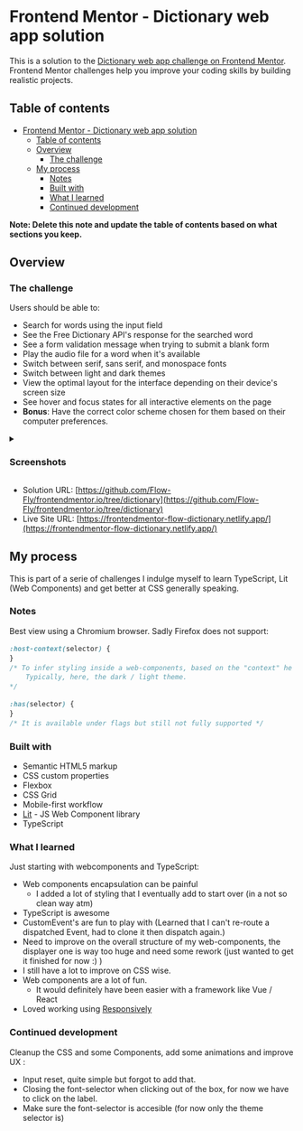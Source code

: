 # Frontend Mentor - Dictionary web app solution

This is a solution to the [Dictionary web app challenge on Frontend Mentor](https://www.frontendmentor.io/challenges/dictionary-web-app-h5wwnyuKFL). Frontend Mentor challenges help you improve your coding skills by building realistic projects.

## Table of contents

- [Frontend Mentor - Dictionary web app solution](#frontend-mentor---dictionary-web-app-solution)
  - [Table of contents](#table-of-contents)
  - [Overview](#overview)
    - [The challenge](#the-challenge)
  - [My process](#my-process)
    - [Notes](#notes)
    - [Built with](#built-with)
    - [What I learned](#what-i-learned)
    - [Continued development](#continued-development)

**Note: Delete this note and update the table of contents based on what sections you keep.**

## Overview

### The challenge

Users should be able to:

- Search for words using the input field
- See the Free Dictionary API's response for the searched word
- See a form validation message when trying to submit a blank form
- Play the audio file for a word when it's available
- Switch between serif, sans serif, and monospace fonts
- Switch between light and dark themes
- View the optimal layout for the interface depending on their device's screen size
- See hover and focus states for all interactive elements on the page
- **Bonus**: Have the correct color scheme chosen for them based on their computer preferences.

<details>
  <summary><h3>Screenshots</h3></summary>
  <img src="./public/images/dictionary.jpeg" alt="phone screenshot" />
  <img src="./public/images/dictionary-ipad.jpeg" alt="ipad screenshot" />
</details>

- Solution URL: [https://github.com/Flow-Fly/frontendmentor.io/tree/dictionary](https://github.com/Flow-Fly/frontendmentor.io/tree/dictionary)
- Live Site URL: [https://frontendmentor-flow-dictionary.netlify.app/](https://frontendmentor-flow-dictionary.netlify.app/)

## My process

This is part of a serie of challenges I indulge myself to learn TypeScript, Lit (Web Components) and get better at CSS generally speaking.

### Notes

Best view using a Chromium browser.
Sadly Firefox does not support:

```css
:host-context(selector) {
}
/* To infer styling inside a web-components, based on the "context" he is in
    Typically, here, the dark / light theme.
*/
```

```css
:has(selector) {
}
/* It is available under flags but still not fully supported */
```

### Built with

- Semantic HTML5 markup
- CSS custom properties
- Flexbox
- CSS Grid
- Mobile-first workflow
- [Lit](https://lit.dev/) - JS Web Component library
- TypeScript

### What I learned

Just starting with webcomponents and TypeScript:

- Web components encapsulation can be painful
  - I added a lot of styling that I eventually add to start over (in a not so clean way atm)
- TypeScript is awesome
- CustomEvent's are fun to play with (Learned that I can't re-route a dispatched Event, had to clone it then dispatch again.)
- Need to improve on the overall structure of my web-components, the displayer one is way too huge and need some rework (just wanted to get it finished for now :) )
- I still have a lot to improve on CSS wise.
- Web components are a lot of fun.
  - It would definitely have been easier with a framework like Vue / React
- Loved working using [Responsively](https://responsively.app/)

### Continued development

Cleanup the CSS and some Components, add some animations and improve UX :

- Input reset, quite simple but forgot to add that.
- Closing the font-selector when clicking out of the box, for now we have to click on the label.
- Make sure the font-selector is accesible (for now only the theme selector is)
